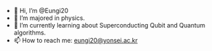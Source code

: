 - 👋 Hi, I’m @Eungi20
- 👀 I’m majored in physics.
- 🌱 I’m currently learning about Superconducting Qubit and Quantum algorithms.
- 📫 How to reach me: eungi20@yonsei.ac.kr

<!---
Eungi20/Eungi20 is a ✨ special ✨ repository because its `README.md` (this file) appears on your GitHub profile.
You can click the Preview link to take a look at your changes.
--->
